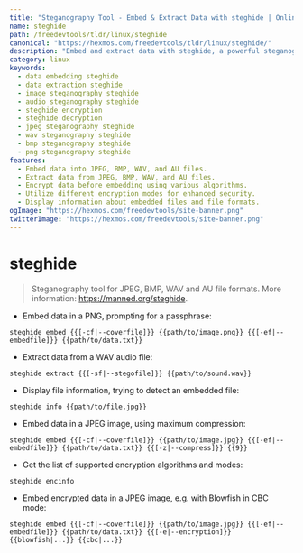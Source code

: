 ```yaml
---
title: "Steganography Tool - Embed & Extract Data with steghide | Online Free DevTools by Hexmos"
name: steghide
path: /freedevtools/tldr/linux/steghide
canonical: "https://hexmos.com/freedevtools/tldr/linux/steghide/"
description: "Embed and extract data with steghide, a powerful steganography tool for various file formats.  Manage hidden files securely within images and audio. Free online tool, no registration required."
category: linux
keywords:
  - data embedding steghide
  - data extraction steghide
  - image steganography steghide
  - audio steganography steghide
  - steghide encryption
  - steghide decryption
  - jpeg steganography steghide
  - wav steganography steghide
  - bmp steganography steghide
  - png steganography steghide
features:
  - Embed data into JPEG, BMP, WAV, and AU files.
  - Extract data from JPEG, BMP, WAV, and AU files.
  - Encrypt data before embedding using various algorithms.
  - Utilize different encryption modes for enhanced security.
  - Display information about embedded files and file formats.
ogImage: "https://hexmos.com/freedevtools/site-banner.png"
twitterImage: "https://hexmos.com/freedevtools/site-banner.png"
---
```


# steghide

> Steganography tool for JPEG, BMP, WAV and AU file formats.
> More information: <https://manned.org/steghide>.

- Embed data in a PNG, prompting for a passphrase:

`steghide embed {{[-cf|--coverfile]}} {{path/to/image.png}} {{[-ef|--embedfile]}} {{path/to/data.txt}}`

- Extract data from a WAV audio file:

`steghide extract {{[-sf|--stegofile]}} {{path/to/sound.wav}}`

- Display file information, trying to detect an embedded file:

`steghide info {{path/to/file.jpg}}`

- Embed data in a JPEG image, using maximum compression:

`steghide embed {{[-cf|--coverfile]}} {{path/to/image.jpg}} {{[-ef|--embedfile]}} {{path/to/data.txt}} {{[-z|--compress]}} {{9}}`

- Get the list of supported encryption algorithms and modes:

`steghide encinfo`

- Embed encrypted data in a JPEG image, e.g. with Blowfish in CBC mode:

`steghide embed {{[-cf|--coverfile]}} {{path/to/image.jpg}} {{[-ef|--embedfile]}} {{path/to/data.txt}} {{[-e|--encryption]}} {{blowfish|...}} {{cbc|...}}`
